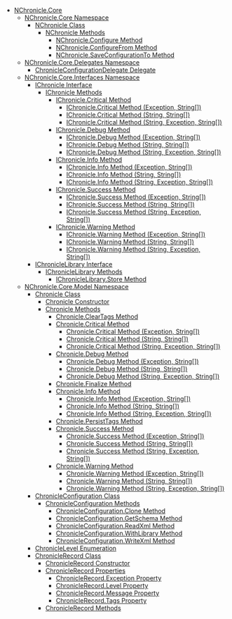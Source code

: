 - [NChronicle.Core](R_Project_NChronicle_Core)
  - [NChronicle.Core Namespace](N_NChronicle_Core)
    - [NChronicle Class](T_NChronicle_Core_NChronicle)
      - [NChronicle Methods](Methods_T_NChronicle_Core_NChronicle)
        - [NChronicle.Configure Method](M_NChronicle_Core_NChronicle_Configure)
        - [NChronicle.ConfigureFrom Method](M_NChronicle_Core_NChronicle_ConfigureFrom)
        - [NChronicle.SaveConfigurationTo Method](M_NChronicle_Core_NChronicle_SaveConfigurationTo)
  - [NChronicle.Core.Delegates Namespace](N_NChronicle_Core_Delegates)
    - [ChronicleConfigurationDelegate Delegate](T_NChronicle_Core_Delegates_ChronicleConfigurationDelegate)
  - [NChronicle.Core.Interfaces Namespace](N_NChronicle_Core_Interfaces)
    - [IChronicle Interface](T_NChronicle_Core_Interfaces_IChronicle)
      - [IChronicle Methods](Methods_T_NChronicle_Core_Interfaces_IChronicle)
        - [IChronicle.Critical Method](Overload_NChronicle_Core_Interfaces_IChronicle_Critical)
          - [IChronicle.Critical Method (Exception, String[])](M_NChronicle_Core_Interfaces_IChronicle_Critical)
          - [IChronicle.Critical Method (String, String[])](M_NChronicle_Core_Interfaces_IChronicle_Critical_2)
          - [IChronicle.Critical Method (String, Exception, String[])](M_NChronicle_Core_Interfaces_IChronicle_Critical_1)
        - [IChronicle.Debug Method](Overload_NChronicle_Core_Interfaces_IChronicle_Debug)
          - [IChronicle.Debug Method (Exception, String[])](M_NChronicle_Core_Interfaces_IChronicle_Debug)
          - [IChronicle.Debug Method (String, String[])](M_NChronicle_Core_Interfaces_IChronicle_Debug_2)
          - [IChronicle.Debug Method (String, Exception, String[])](M_NChronicle_Core_Interfaces_IChronicle_Debug_1)
        - [IChronicle.Info Method](Overload_NChronicle_Core_Interfaces_IChronicle_Info)
          - [IChronicle.Info Method (Exception, String[])](M_NChronicle_Core_Interfaces_IChronicle_Info)
          - [IChronicle.Info Method (String, String[])](M_NChronicle_Core_Interfaces_IChronicle_Info_2)
          - [IChronicle.Info Method (String, Exception, String[])](M_NChronicle_Core_Interfaces_IChronicle_Info_1)
        - [IChronicle.Success Method](Overload_NChronicle_Core_Interfaces_IChronicle_Success)
          - [IChronicle.Success Method (Exception, String[])](M_NChronicle_Core_Interfaces_IChronicle_Success)
          - [IChronicle.Success Method (String, String[])](M_NChronicle_Core_Interfaces_IChronicle_Success_2)
          - [IChronicle.Success Method (String, Exception, String[])](M_NChronicle_Core_Interfaces_IChronicle_Success_1)
        - [IChronicle.Warning Method](Overload_NChronicle_Core_Interfaces_IChronicle_Warning)
          - [IChronicle.Warning Method (Exception, String[])](M_NChronicle_Core_Interfaces_IChronicle_Warning)
          - [IChronicle.Warning Method (String, String[])](M_NChronicle_Core_Interfaces_IChronicle_Warning_2)
          - [IChronicle.Warning Method (String, Exception, String[])](M_NChronicle_Core_Interfaces_IChronicle_Warning_1)
    - [IChronicleLibrary Interface](T_NChronicle_Core_Interfaces_IChronicleLibrary)
      - [IChronicleLibrary Methods](Methods_T_NChronicle_Core_Interfaces_IChronicleLibrary)
        - [IChronicleLibrary.Store Method](M_NChronicle_Core_Interfaces_IChronicleLibrary_Store)
  - [NChronicle.Core.Model Namespace](N_NChronicle_Core_Model)
    - [Chronicle Class](T_NChronicle_Core_Model_Chronicle)
      - [Chronicle Constructor](M_NChronicle_Core_Model_Chronicle__ctor)
      - [Chronicle Methods](Methods_T_NChronicle_Core_Model_Chronicle)
        - [Chronicle.ClearTags Method](M_NChronicle_Core_Model_Chronicle_ClearTags)
        - [Chronicle.Critical Method](Overload_NChronicle_Core_Model_Chronicle_Critical)
          - [Chronicle.Critical Method (Exception, String[])](M_NChronicle_Core_Model_Chronicle_Critical)
          - [Chronicle.Critical Method (String, String[])](M_NChronicle_Core_Model_Chronicle_Critical_2)
          - [Chronicle.Critical Method (String, Exception, String[])](M_NChronicle_Core_Model_Chronicle_Critical_1)
        - [Chronicle.Debug Method](Overload_NChronicle_Core_Model_Chronicle_Debug)
          - [Chronicle.Debug Method (Exception, String[])](M_NChronicle_Core_Model_Chronicle_Debug)
          - [Chronicle.Debug Method (String, String[])](M_NChronicle_Core_Model_Chronicle_Debug_2)
          - [Chronicle.Debug Method (String, Exception, String[])](M_NChronicle_Core_Model_Chronicle_Debug_1)
        - [Chronicle.Finalize Method](M_NChronicle_Core_Model_Chronicle_Finalize)
        - [Chronicle.Info Method](Overload_NChronicle_Core_Model_Chronicle_Info)
          - [Chronicle.Info Method (Exception, String[])](M_NChronicle_Core_Model_Chronicle_Info)
          - [Chronicle.Info Method (String, String[])](M_NChronicle_Core_Model_Chronicle_Info_2)
          - [Chronicle.Info Method (String, Exception, String[])](M_NChronicle_Core_Model_Chronicle_Info_1)
        - [Chronicle.PersistTags Method](M_NChronicle_Core_Model_Chronicle_PersistTags)
        - [Chronicle.Success Method](Overload_NChronicle_Core_Model_Chronicle_Success)
          - [Chronicle.Success Method (Exception, String[])](M_NChronicle_Core_Model_Chronicle_Success)
          - [Chronicle.Success Method (String, String[])](M_NChronicle_Core_Model_Chronicle_Success_2)
          - [Chronicle.Success Method (String, Exception, String[])](M_NChronicle_Core_Model_Chronicle_Success_1)
        - [Chronicle.Warning Method](Overload_NChronicle_Core_Model_Chronicle_Warning)
          - [Chronicle.Warning Method (Exception, String[])](M_NChronicle_Core_Model_Chronicle_Warning)
          - [Chronicle.Warning Method (String, String[])](M_NChronicle_Core_Model_Chronicle_Warning_2)
          - [Chronicle.Warning Method (String, Exception, String[])](M_NChronicle_Core_Model_Chronicle_Warning_1)
    - [ChronicleConfiguration Class](T_NChronicle_Core_Model_ChronicleConfiguration)
      - [ChronicleConfiguration Methods](Methods_T_NChronicle_Core_Model_ChronicleConfiguration)
        - [ChronicleConfiguration.Clone Method](M_NChronicle_Core_Model_ChronicleConfiguration_Clone)
        - [ChronicleConfiguration.GetSchema Method](M_NChronicle_Core_Model_ChronicleConfiguration_GetSchema)
        - [ChronicleConfiguration.ReadXml Method](M_NChronicle_Core_Model_ChronicleConfiguration_ReadXml)
        - [ChronicleConfiguration.WithLibrary Method](M_NChronicle_Core_Model_ChronicleConfiguration_WithLibrary)
        - [ChronicleConfiguration.WriteXml Method](M_NChronicle_Core_Model_ChronicleConfiguration_WriteXml)
    - [ChronicleLevel Enumeration](T_NChronicle_Core_Model_ChronicleLevel)
    - [ChronicleRecord Class](T_NChronicle_Core_Model_ChronicleRecord)
      - [ChronicleRecord Constructor](M_NChronicle_Core_Model_ChronicleRecord__ctor)
      - [ChronicleRecord Properties](Properties_T_NChronicle_Core_Model_ChronicleRecord)
        - [ChronicleRecord.Exception Property](P_NChronicle_Core_Model_ChronicleRecord_Exception)
        - [ChronicleRecord.Level Property](P_NChronicle_Core_Model_ChronicleRecord_Level)
        - [ChronicleRecord.Message Property](P_NChronicle_Core_Model_ChronicleRecord_Message)
        - [ChronicleRecord.Tags Property](P_NChronicle_Core_Model_ChronicleRecord_Tags)
      - [ChronicleRecord Methods](Methods_T_NChronicle_Core_Model_ChronicleRecord)

